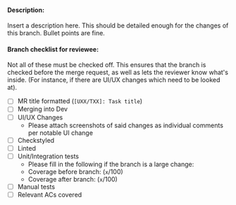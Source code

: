 #### Description:

Insert a description here. This should be detailed enough for the changes of this branch. Bullet points are fine.

#### Branch checklist for reviewee:

Not all of these must be checked off. This ensures that the branch is checked before the merge request, as well as lets the reviewer know what's inside. (For instance, if there are UI/UX changes which need to be looked at).
- [ ] MR title formatted (`[UXX/TXX]: Task title`)  
- [ ] Merging into Dev  
- [ ] UI/UX Changes  
  - Please attach screenshots of said changes as individual comments per notable UI change  
- [ ] Checkstyled  
- [ ] Linted  
- [ ] Unit/Integration tests
  - Please fill in the following if the branch is a large change:  
  - Coverage before branch: (`x`/100)  
  - Coverage after branch: (`x`/100)  
- [ ] Manual tests
- [ ] Relevant ACs covered
